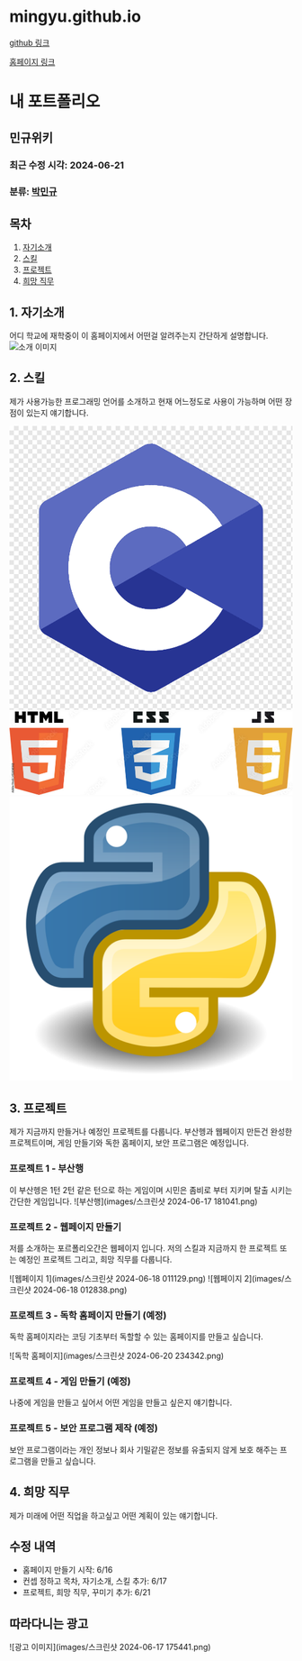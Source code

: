 # mingyu.github.io
<a href="https://github.com/mingyu00000/mingyu.github.io" target="_blank">github 링크</a>


<a href="https://mingyu00000.github.io/" target="blank">홈페이지 링크<a/>
# 내 포트폴리오

## 민규위키

### 최근 수정 시각: 2024-06-21

### 분류: [박민규](#introduce)

## 목차
1. [자기소개](#introduce)
2. [스킬](#skills)
3. [프로젝트](#project)
4. [희망 직무](#hope)

## 1. 자기소개
어디 학교에 재학중이 이 홈페이지에서 어떤걸 알려주는지 간단하게 설명합니다.
![소개 이미지](images/OIP.jpeg)

## 2. 스킬
제가 사용가능한 프로그래밍 언어를 소개하고 현재 어느정도로 사용이 가능하며 어떤 장점이 있는지 얘기합니다.

![C언어](images/c언어.png)
![Javascript](images/javascirpt.png)
![Python](images/python.png)

## 3. 프로젝트
제가 지금까지 만들거나 예정인 프로젝트를 다룹니다. 부산헹과 웹페이지 만든건 완성한 프로젝트이며, 게임 만들기와 독한 홈페이지, 보안 프로그램은 예정입니다.

### 프로젝트 1 - 부산행
이 부산헹은 1턴 2턴 같은 턴으로 하는 게임이며 시민은 좀비로 부터 지키며 탈출 시키는 간단한 게임입니다.
![부산행](images/스크린샷 2024-06-17 181041.png)

### 프로젝트 2 - 웹페이지 만들기
저를 소개하는 포르폴리오간은 웹페이지 입니다. 저의 스킬과 지금까지 한 프로젝트 또는 예정인 프로젝트 그리고, 희망 직무를 다룹니다.

![웹페이지 1](images/스크린샷 2024-06-18 011129.png)
![웹페이지 2](images/스크린샷 2024-06-18 012838.png)

### 프로젝트 3 - 독학 홈페이지 만들기 (예정)
독학 홈페이지라는 코딩 기초부터 독할할 수 있는 홈페이지를 만들고 싶습니다.

![독학 홈페이지](images/스크린샷 2024-06-20 234342.png)

### 프로젝트 4 - 게임 만들기 (예정)
나중에 게임을 만들고 싶어서 어떤 게임을 만들고 싶은지 얘기합니다.

### 프로젝트 5 - 보안 프로그램 제작 (예정)
보안 프로그램이라는 개인 정보나 회사 기밀같은 정보를 유출되지 않게 보호 해주는 프로그램을 만들고 싶습니다.

## 4. 희망 직무
제가 미래에 어떤 직업을 하고싶고 어떤 계획이 있는 얘기합니다.

## 수정 내역
- 홈페이지 만들기 시작: 6/16
- 컨셉 정하고 목차, 자기소개, 스킬 추가: 6/17
- 프로젝트, 희망 직무, 꾸미기 추가: 6/21

## 따라다니는 광고
![광고 이미지](images/스크린샷 2024-06-17 175441.png)
